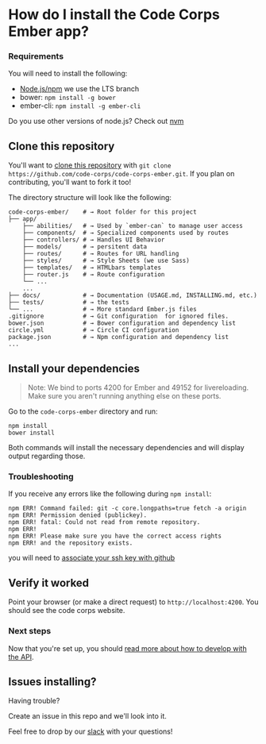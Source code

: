# How do I install the Code Corps Ember app?

### Requirements

You will need to install the following: 

- [Node.js/npm](https://docs.npmjs.com/getting-started/installing-node) we use the LTS branch
- bower: `npm install -g bower`
- ember-cli: `npm install -g ember-cli`

Do you use other versions of node.js? Check out [nvm](https://github.com/creationix/nvm)

## Clone this repository

You'll want to [clone this repository](https://help.github.com/articles/cloning-a-repository/) with `git clone https://github.com/code-corps/code-corps-ember.git`. If you plan on contributing, you'll want to fork it too!

The directory structure will look like the following:

```shell
code-corps-ember/    # → Root folder for this project
├── app/
    ├── abilities/   # → Used by `ember-can` to manage user access
    ├── components/  # → Specialized components used by routes
    ├── controllers/ # → Handles UI Behavior
    ├── models/      # → persitent data
    ├── routes/      # → Routes for URL handling
    ├── styles/      # → Style Sheets (we use Sass)
    ├── templates/   # → HTMLbars templates
    ├── router.js    # → Route configuration
    └── ...
    ...
├── docs/            # → Documentation (USAGE.md, INSTALLING.md, etc.)
├── tests/           # → the tests
└── ...              # → More standard Ember.js files
.gitignore           # → Git configuration  for ignored files.
bower.json           # → Bower configuration and dependency list
circle.yml           # → Circle CI configuration
package.json         # → Npm configuration and dependency list
...
```

## Install your dependencies

> Note: We bind to ports 4200 for Ember and 49152 for livereloading. Make sure you aren't running anything else on these ports.

Go to the `code-corps-ember` directory and run:

```shell
npm install
bower install
```

Both commands will install the necessary dependencies and will display output regarding those.

### Troubleshooting

If you receive any errors like the following during `npm install`:

```shell
npm ERR! Command failed: git -c core.longpaths=true fetch -a origin
npm ERR! Permission denied (publickey).
npm ERR! fatal: Could not read from remote repository.
npm ERR!
npm ERR! Please make sure you have the correct access rights
npm ERR! and the repository exists.
```

you will need to [associate your ssh key with github](https://help.github.com/articles/generating-an-ssh-key/)

## Verify it worked

Point your browser (or make a direct request) to `http://localhost:4200`. You should see the code corps website.

### Next steps

Now that you're set up, you should [read more about how to develop with the API](USAGE.md).

## Issues installing?

Having trouble?

Create an issue in this repo and we'll look into it.

Feel free to drop by our [slack](https://codecorps.slack.com) with your questions!
